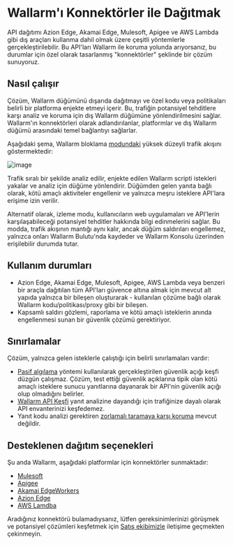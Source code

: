 # Wallarm'ı Konnektörler ile Dağıtmak

API dağıtımı Azion Edge, Akamai Edge, Mulesoft, Apigee ve AWS Lambda gibi dış araçları kullanma dahil olmak üzere çeşitli yöntemlerle gerçekleştirilebilir. Bu API'ları Wallarm ile koruma yolunda arıyorsanız, bu durumlar için özel olarak tasarlanmış "konnektörler" şeklinde bir çözüm sunuyoruz.

## Nasıl çalışır

Çözüm, Wallarm düğümünü dışarıda dağıtmayı ve özel kodu veya politikaları belirli bir platforma enjekte etmeyi içerir. Bu, trafiğin potansiyel tehditlere karşı analiz ve koruma için dış Wallarm düğümüne yönlendirilmesini sağlar. Wallarm'ın konnektörleri olarak adlandırılanlar, platformlar ve dış Wallarm düğümü arasındaki temel bağlantıyı sağlarlar.

Aşağıdaki şema, Wallarm bloklama [modundaki](../../admin-en/configure-wallarm-mode.md) yüksek düzeyli trafik akışını göstermektedir:

![image](../../images/waf-installation/general-traffic-flow-for-connectors.png)

Trafik sıralı bir şekilde analiz edilir, enjekte edilen Wallarm scripti istekleri yakalar ve analiz için düğüme yönlendirir. Düğümden gelen yanıta bağlı olarak, kötü amaçlı aktiviteler engellenir ve yalnızca meşru isteklere API'lara erişime izin verilir.

Alternatif olarak, izleme modu, kullanıcıların web uygulamaları ve API'lerin karşılaşabileceği potansiyel tehditler hakkında bilgi edinmelerini sağlar. Bu modda, trafik akışının mantığı aynı kalır, ancak düğüm saldırıları engellemez, yalnızca onları Wallarm Bulutu'nda kaydeder ve Wallarm Konsolu üzerinden erişilebilir durumda tutar.

## Kullanım durumları

* Azion Edge, Akamai Edge, Mulesoft, Apigee, AWS Lambda veya benzeri bir araçla dağıtılan tüm API'ları güvence altına almak için mevcut alt yapıda yalnızca bir bileşen oluşturarak - kullanılan çözüme bağlı olarak Wallarm kodu/politikası/proxy gibi bir bileşen.
* Kapsamlı saldırı gözlemi, raporlama ve kötü amaçlı isteklerin anında engellenmesi sunan bir güvenlik çözümü gerektiriyor.

## Sınırlamalar

Çözüm, yalnızca gelen isteklerle çalıştığı için belirli sınırlamaları vardır:

* [Pasif algılama](../../about-wallarm/detecting-vulnerabilities.md#passive-detection) yöntemi kullanılarak gerçekleştirilen güvenlik açığı keşfi düzgün çalışmaz. Çözüm, test ettiği güvenlik açıklarına tipik olan kötü amaçlı isteklere sunucu yanıtlarına dayanarak bir API'nin güvenlik açığı olup olmadığını belirler.
* [Wallarm API Keşfi](../../api-discovery/overview.md) yanıt analizine dayandığı için trafiğinize dayalı olarak API envanterinizi keşfedemez.
* Yanıt kodu analizi gerektiren [zorlamalı taramaya karşı koruma](../../admin-en/configuration-guides/protecting-against-bruteforce.md) mevcut değildir.

## Desteklenen dağıtım seçenekleri

Şu anda Wallarm, aşağıdaki platformlar için konnektörler sunmaktadır:

* [Mulesoft](mulesoft.md)
* [Apigee](apigee.md)
* [Akamai EdgeWorkers](akamai-edgeworkers.md)
* [Azion Edge](azion-edge.md)
* [AWS Lamdba](aws-lambda.md)

Aradığınız konnektörü bulamadıysanız, lütfen gereksinimlerinizi görüşmek ve potansiyel çözümleri keşfetmek için [Satış ekibimizle](mailto:sales@wallarm.com) iletişime geçmekten çekinmeyin.